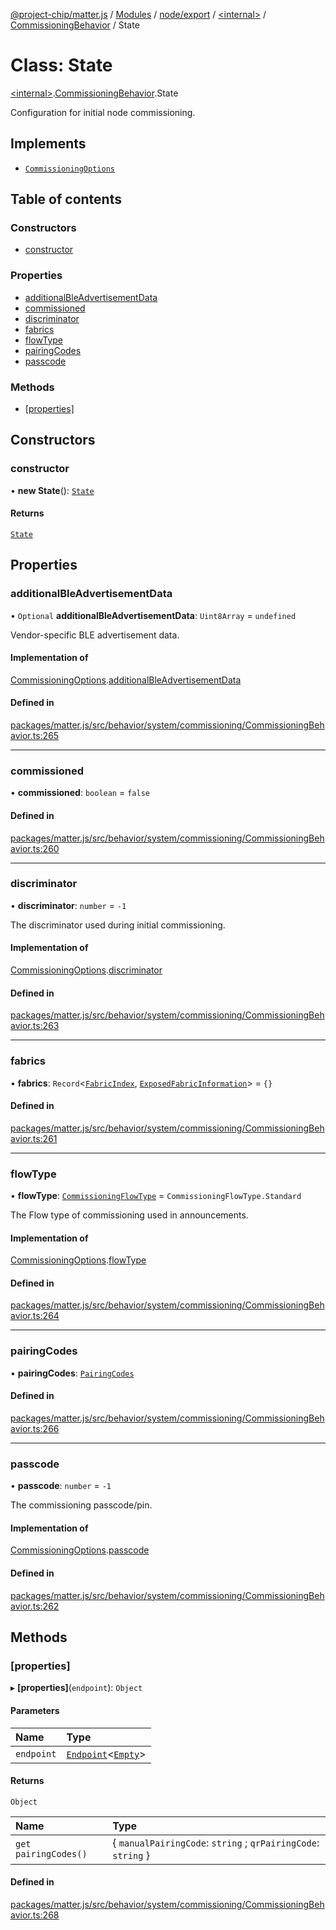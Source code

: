 [@project-chip/matter.js](../README.md) / [Modules](../modules.md) / [node/export](../modules/node_export.md) / [\<internal\>](../modules/node_export._internal_.md) / [CommissioningBehavior](../modules/node_export._internal_.CommissioningBehavior.md) / State

# Class: State

[\<internal\>](../modules/node_export._internal_.md).[CommissioningBehavior](../modules/node_export._internal_.CommissioningBehavior.md).State

Configuration for initial node commissioning.

## Implements

- [`CommissioningOptions`](../interfaces/node_export._internal_.CommissioningOptions-1.md)

## Table of contents

### Constructors

- [constructor](node_export._internal_.CommissioningBehavior.State.md#constructor)

### Properties

- [additionalBleAdvertisementData](node_export._internal_.CommissioningBehavior.State.md#additionalbleadvertisementdata)
- [commissioned](node_export._internal_.CommissioningBehavior.State.md#commissioned)
- [discriminator](node_export._internal_.CommissioningBehavior.State.md#discriminator)
- [fabrics](node_export._internal_.CommissioningBehavior.State.md#fabrics)
- [flowType](node_export._internal_.CommissioningBehavior.State.md#flowtype)
- [pairingCodes](node_export._internal_.CommissioningBehavior.State.md#pairingcodes)
- [passcode](node_export._internal_.CommissioningBehavior.State.md#passcode)

### Methods

- [[properties]](node_export._internal_.CommissioningBehavior.State.md#[properties])

## Constructors

### constructor

• **new State**(): [`State`](node_export._internal_.CommissioningBehavior.State.md)

#### Returns

[`State`](node_export._internal_.CommissioningBehavior.State.md)

## Properties

### additionalBleAdvertisementData

• `Optional` **additionalBleAdvertisementData**: `Uint8Array` = `undefined`

Vendor-specific BLE advertisement data.

#### Implementation of

[CommissioningOptions](../interfaces/node_export._internal_.CommissioningOptions-1.md).[additionalBleAdvertisementData](../interfaces/node_export._internal_.CommissioningOptions-1.md#additionalbleadvertisementdata)

#### Defined in

[packages/matter.js/src/behavior/system/commissioning/CommissioningBehavior.ts:265](https://github.com/project-chip/matter.js/blob/558e12c94a201592c28c7bc0743705360b3e5ca6/packages/matter.js/src/behavior/system/commissioning/CommissioningBehavior.ts#L265)

___

### commissioned

• **commissioned**: `boolean` = `false`

#### Defined in

[packages/matter.js/src/behavior/system/commissioning/CommissioningBehavior.ts:260](https://github.com/project-chip/matter.js/blob/558e12c94a201592c28c7bc0743705360b3e5ca6/packages/matter.js/src/behavior/system/commissioning/CommissioningBehavior.ts#L260)

___

### discriminator

• **discriminator**: `number` = `-1`

The discriminator used during initial commissioning.

#### Implementation of

[CommissioningOptions](../interfaces/node_export._internal_.CommissioningOptions-1.md).[discriminator](../interfaces/node_export._internal_.CommissioningOptions-1.md#discriminator)

#### Defined in

[packages/matter.js/src/behavior/system/commissioning/CommissioningBehavior.ts:263](https://github.com/project-chip/matter.js/blob/558e12c94a201592c28c7bc0743705360b3e5ca6/packages/matter.js/src/behavior/system/commissioning/CommissioningBehavior.ts#L263)

___

### fabrics

• **fabrics**: `Record`\<[`FabricIndex`](../modules/datatype_export.md#fabricindex), [`ExposedFabricInformation`](../modules/fabric_export.md#exposedfabricinformation)\> = `{}`

#### Defined in

[packages/matter.js/src/behavior/system/commissioning/CommissioningBehavior.ts:261](https://github.com/project-chip/matter.js/blob/558e12c94a201592c28c7bc0743705360b3e5ca6/packages/matter.js/src/behavior/system/commissioning/CommissioningBehavior.ts#L261)

___

### flowType

• **flowType**: [`CommissioningFlowType`](../enums/schema_export.CommissioningFlowType.md) = `CommissioningFlowType.Standard`

The Flow type of commissioning used in announcements.

#### Implementation of

[CommissioningOptions](../interfaces/node_export._internal_.CommissioningOptions-1.md).[flowType](../interfaces/node_export._internal_.CommissioningOptions-1.md#flowtype)

#### Defined in

[packages/matter.js/src/behavior/system/commissioning/CommissioningBehavior.ts:264](https://github.com/project-chip/matter.js/blob/558e12c94a201592c28c7bc0743705360b3e5ca6/packages/matter.js/src/behavior/system/commissioning/CommissioningBehavior.ts#L264)

___

### pairingCodes

• **pairingCodes**: [`PairingCodes`](../interfaces/node_export._internal_.CommissioningBehavior.PairingCodes.md)

#### Defined in

[packages/matter.js/src/behavior/system/commissioning/CommissioningBehavior.ts:266](https://github.com/project-chip/matter.js/blob/558e12c94a201592c28c7bc0743705360b3e5ca6/packages/matter.js/src/behavior/system/commissioning/CommissioningBehavior.ts#L266)

___

### passcode

• **passcode**: `number` = `-1`

The commissioning passcode/pin.

#### Implementation of

[CommissioningOptions](../interfaces/node_export._internal_.CommissioningOptions-1.md).[passcode](../interfaces/node_export._internal_.CommissioningOptions-1.md#passcode)

#### Defined in

[packages/matter.js/src/behavior/system/commissioning/CommissioningBehavior.ts:262](https://github.com/project-chip/matter.js/blob/558e12c94a201592c28c7bc0743705360b3e5ca6/packages/matter.js/src/behavior/system/commissioning/CommissioningBehavior.ts#L262)

## Methods

### [properties]

▸ **[properties]**(`endpoint`): `Object`

#### Parameters

| Name | Type |
| :------ | :------ |
| `endpoint` | [`Endpoint`](endpoint_export.Endpoint-1.md)\<[`Empty`](../interfaces/behavior_cluster_export._internal_.Empty.md)\> |

#### Returns

`Object`

| Name | Type |
| :------ | :------ |
| `get pairingCodes()` | \{ `manualPairingCode`: `string` ; `qrPairingCode`: `string`  } |

#### Defined in

[packages/matter.js/src/behavior/system/commissioning/CommissioningBehavior.ts:268](https://github.com/project-chip/matter.js/blob/558e12c94a201592c28c7bc0743705360b3e5ca6/packages/matter.js/src/behavior/system/commissioning/CommissioningBehavior.ts#L268)
